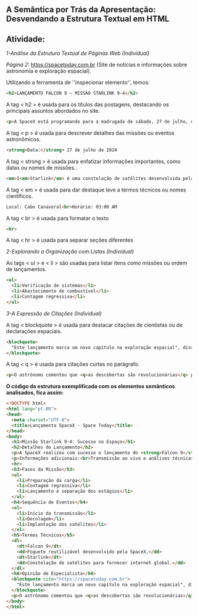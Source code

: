 ## A Semântica por Trás da Apresentação: Desvendando a Estrutura Textual em HTML

## Atividade: 

*1-Análise da Estrutura Textual de Páginas Web (Individual)*

*Página 2:* https://spacetoday.com.br (Site de notícias e informações sobre astronomia e exploração espacial).

Utilizando a ferramenta de ''inspecionar elemento'', temos:

```html
<h2>LANÇAMENTO FALCON 9 – MISSÃO STARLINK 9-4</h2>
```
A tag <   h2   > é usada para os títulos das postagens, destacando os principais assuntos abordados no site.

```html
<p>A SpaceX está programando para a madrugada de sábado, 27 de julho, um lançamento do foguete Falcon 9 com 23 satélites Starlink para a órbita baixa da Terra.</p>
```
A tag <   p   >  é usada para descrever detalhes das missões ou eventos astronômicos.

```html
<strong>Data:</strong> 27 de julho de 2024
```
A tag <  strong  > é usada para enfatizar informações importantes, como datas ou nomes de missões..

````html
<em>I<em>Starlink</em> é uma constelação de satélites desenvolvida pela SpaceX.
````
A tag < em > é usada para dar destaque leve a termos técnicos ou nomes científicos.

```html
Local: Cabo Canaveral<br>Horário: 03:00 AM
```
A tag <  br  > é usada para formatar o texto

```html
<hr>
```
A tag <  hr  > é usada para separar seções diferentes

*2-Explorando a Organização com Listas (Individual)*

As tags <  ul  > e <  li  > são usadas para listar itens como missões ou ordem de lançamentos.

```html
<ul>
  <li>Verificação de sistemas</li>
  <li>Abastecimento de combustível</li>
  <li>Contagem regressiva</li>
</ul>
```
*3-A Expressão de Citações (Individual)*

A tag <  blockquote  > é usada para destacar citações de cientistas ou de declarações espaciais.

```html
<blockquote>
  "Este lançamento marca um novo capítulo na exploração espacial", disse o CEO da SpaceX.
</blockquote>
```
A tag <   q   > é usada para citações curtas no parágrafo.

```html
<p>O astrônomo comentou que <q>as descobertas são revolucionárias</q> para a ciência.</p>
```
**O código da estrutura exemplificada com os elementos semânticos analisados, fica assim:**

```html
<!DOCTYPE html>
<html lang="pt-BR">
<head>
  <meta charset="UTF-8">
  <title>Lançamento SpaceX - Space Today</title>
</head>
<body>
  <h1>Missão Starlink 9-4: Sucesso no Espaço</h1>
  <h2>Detalhes do Lançamento</h2>
  <p>A SpaceX realizou com sucesso o lançamento do <strong>Falcon 9</strong>, colocando em órbita <em>23 satélites Starlink</em>.</p>
  <p>Informações adicionais:<br>Transmissão ao vivo e análises técnicas.</p>
  <hr>
  <h3>Fases da Missão</h3>
  <ul>
    <li>Preparação da carga</li>
    <li>Contagem regressiva</li>
    <li>Lançamento e separação dos estágios</li>
  </ul>
  <h4>Sequência de Eventos</h4>
  <ol>
    <li>Início da transmissão</li>
    <li>Decolagem</li>
    <li>Implantação dos satélites</li>
  </ol>
  <h5>Termos Técnicos</h5>
  <dl>
    <dt>Falcon 9</dt>
    <dd>Foguete reutilizável desenvolvido pela SpaceX.</dd>
    <dt>Starlink</dt>
    <dd>Constelação de satélites para fornecer internet global.</dd>
  </dl>
  <h6>Opinião de Especialista</h6>
  <blockquote cite="https://spacetoday.com.br">
    "Este lançamento marca um novo capítulo na exploração espacial", disse o CEO da SpaceX.
  </blockquote>
  <p>O astrônomo comentou que <q>as descobertas são revolucionárias</q> para a ciência.</p>
</body>
</html>
````
